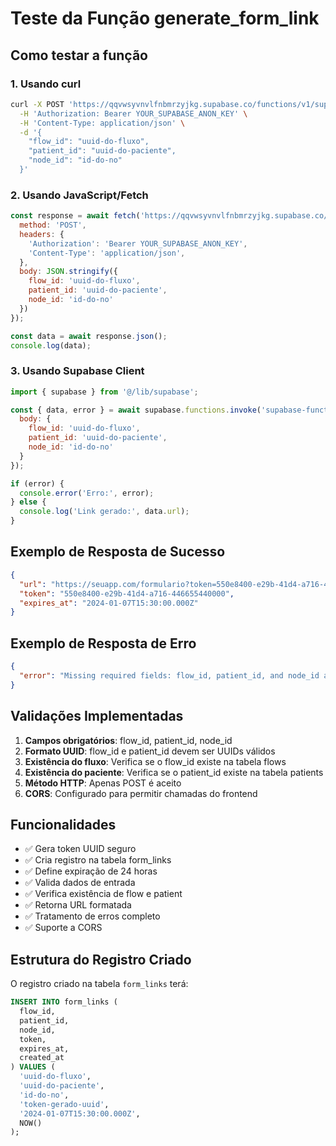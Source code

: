 # Teste da Função generate_form_link

## Como testar a função

### 1. Usando curl

```bash
curl -X POST 'https://qqvwsyvnvlfnbmrzyjkg.supabase.co/functions/v1/supabase-functions-generate_form_link' \
  -H 'Authorization: Bearer YOUR_SUPABASE_ANON_KEY' \
  -H 'Content-Type: application/json' \
  -d '{
    "flow_id": "uuid-do-fluxo",
    "patient_id": "uuid-do-paciente",
    "node_id": "id-do-no"
  }'
```

### 2. Usando JavaScript/Fetch

```javascript
const response = await fetch('https://qqvwsyvnvlfnbmrzyjkg.supabase.co/functions/v1/supabase-functions-generate_form_link', {
  method: 'POST',
  headers: {
    'Authorization': 'Bearer YOUR_SUPABASE_ANON_KEY',
    'Content-Type': 'application/json',
  },
  body: JSON.stringify({
    flow_id: 'uuid-do-fluxo',
    patient_id: 'uuid-do-paciente',
    node_id: 'id-do-no'
  })
});

const data = await response.json();
console.log(data);
```

### 3. Usando Supabase Client

```javascript
import { supabase } from '@/lib/supabase';

const { data, error } = await supabase.functions.invoke('supabase-functions-generate_form_link', {
  body: {
    flow_id: 'uuid-do-fluxo',
    patient_id: 'uuid-do-paciente',
    node_id: 'id-do-no'
  }
});

if (error) {
  console.error('Erro:', error);
} else {
  console.log('Link gerado:', data.url);
}
```

## Exemplo de Resposta de Sucesso

```json
{
  "url": "https://seuapp.com/formulario?token=550e8400-e29b-41d4-a716-446655440000",
  "token": "550e8400-e29b-41d4-a716-446655440000",
  "expires_at": "2024-01-07T15:30:00.000Z"
}
```

## Exemplo de Resposta de Erro

```json
{
  "error": "Missing required fields: flow_id, patient_id, and node_id are required"
}
```

## Validações Implementadas

1. **Campos obrigatórios**: flow_id, patient_id, node_id
2. **Formato UUID**: flow_id e patient_id devem ser UUIDs válidos
3. **Existência do fluxo**: Verifica se o flow_id existe na tabela flows
4. **Existência do paciente**: Verifica se o patient_id existe na tabela patients
5. **Método HTTP**: Apenas POST é aceito
6. **CORS**: Configurado para permitir chamadas do frontend

## Funcionalidades

- ✅ Gera token UUID seguro
- ✅ Cria registro na tabela form_links
- ✅ Define expiração de 24 horas
- ✅ Valida dados de entrada
- ✅ Verifica existência de flow e patient
- ✅ Retorna URL formatada
- ✅ Tratamento de erros completo
- ✅ Suporte a CORS

## Estrutura do Registro Criado

O registro criado na tabela `form_links` terá:

```sql
INSERT INTO form_links (
  flow_id,
  patient_id, 
  node_id,
  token,
  expires_at,
  created_at
) VALUES (
  'uuid-do-fluxo',
  'uuid-do-paciente',
  'id-do-no',
  'token-gerado-uuid',
  '2024-01-07T15:30:00.000Z',
  NOW()
);
```
